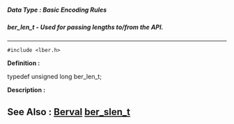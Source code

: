 ##### Data Type : Basic Encoding Rules
##### ber_len_t - Used for passing lengths to/from the API.
---
```
#include <lber.h>
```

**Definition :**

typedef unsigned long ber_len_t;

**Description :**




**See Also :**
[Berval](/domino-c-api-docs/reference/Data/Berval)
[ber_slen_t](/domino-c-api-docs/reference/Data/ber_slen_t)
---
